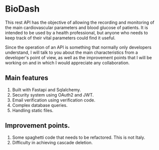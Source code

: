 # **BioDash**

This rest API has the objective of allowing the recording and monitoring of the main cardiovascular parameters and blood glucose of patients. It is intended to be used by a health professional, but anyone who needs to keep track of their vital parameters could find it useful.

Since the operation of an API is something that normally only developers understand, I will talk to you about the main characteristics from a developer's point of view, as well as the improvement points that I will be working on and in which I would appreciate any collaboration.

## Main features
1. Built with Fastapi and Sqlalchemy.
2. Security system using OAuth2 and JWT.
3. Email verification using verification code.
4. Complex database queries.
5. Handling static files.

## Improvement points.
1. Some spaghetti code that needs to be refactored. This is not Italy.
2. Difficulty in achieving cascade deletion.